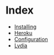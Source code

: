 # Index

- [Installing](installing "Installing")
- [Heroku](heroku "Heroku")
- [Configuration](configuration "Configuration")
- [Lydia](lydia "Lydia")
